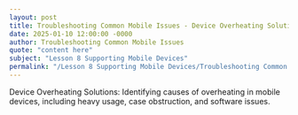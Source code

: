 ```yaml
---
layout: post
title: Troubleshooting Common Mobile Issues - Device Overheating Solutions
date: 2025-01-10 12:00:00 -0000
author: Troubleshooting Common Mobile Issues
quote: "content here"
subject: "Lesson 8 Supporting Mobile Devices"
permalink: "/Lesson 8 Supporting Mobile Devices/Troubleshooting Common Mobile Issues/Troubleshooting Common Mobile Issues - Device Overheating Solutions"
---
```


Device Overheating Solutions: Identifying causes of overheating in mobile devices, including heavy usage, case obstruction, and software issues.
